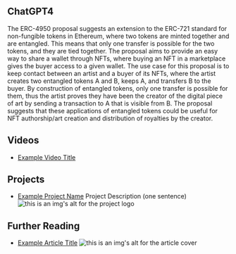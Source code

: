 ## ChatGPT4

The ERC-4950 proposal suggests an extension to the ERC-721 standard for non-fungible tokens in Ethereum, where two tokens are minted together and are entangled. This means that only one transfer is possible for the two tokens, and they are tied together. The proposal aims to provide an easy way to share a wallet through NFTs, where buying an NFT in a marketplace gives the buyer access to a given wallet. The use case for this proposal is to keep contact between an artist and a buyer of its NFTs, where the artist creates two entangled tokens A and B, keeps A, and transfers B to the buyer. By construction of entangled tokens, only one transfer is possible for them, thus the artist proves they have been the creator of the digital piece of art by sending a transaction to A that is visible from B. The proposal suggests that these applications of entangled tokens could be useful for NFT authorship/art creation and distribution of royalties by the creator.

## Videos

- [Example Video Title](https://www.youtube.com/watch?v=TDGq4aeevgY)

## Projects

- [Example Project Name](https://xxxx.xxx/xxxxx) Project Description (one sentence) ![this is an img's alt for the project logo](https://xxxx.xxx/project-logo.xxx)

## Further Reading

- [Example Article Title](https://xxxx.xxx/xxxxx) ![this is an img's alt for the article cover](https://xxxx.xxx/article-cover.xxx)
